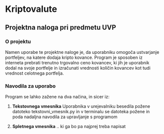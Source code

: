 # Kriptovalute
## Projektna naloga pri predmetu UVP
### O projektu
Namen uporabe te projektne naloge je, da uporabniku omogoča ustvarjanje portfeljev, na katere dodaja kripto kovance.
Program je sposoben iz interneta prebrati trenutno trgovalno ceno kovancev, ki jih je uporabnik dodal na svoje portfelje in 
izračunati vrednosti količin kovancev kot tudi vrednost celotnega portfelja.

### Navodila za uporabo
Program se lahko zažene na dva načina, in sicer iz:
1. **Tekstovnega vmesnika**
Uporabnika v urejevalniku besedila požene datoteko tekstovni_vmesnik.py in v terminalu se datoteka požene in poda nadaljna navodila
za upravljanje s programom

2. **Spletnega vmesnika**
.. ki ga bo pa najprej treba napisat
